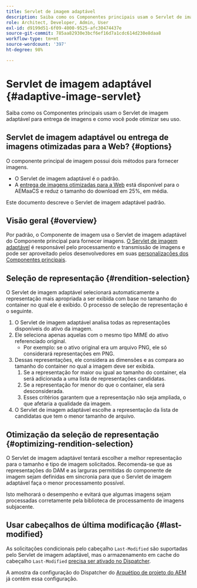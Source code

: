 ```yaml
---
title: Servlet de imagem adaptável
description: Saiba como os Componentes principais usam o Servlet de imagem adaptável para entrega de imagens e como você pode otimizar seu uso.
role: Architect, Developer, Admin, User
exl-id: d9199d51-6f09-4000-9525-afc30474437e
source-git-commit: 785aa82930e3bcf6ef16d7a1cdc614d230e8daa8
workflow-type: tm+mt
source-wordcount: '397'
ht-degree: 98%

---
```


# Servlet de imagem adaptável {#adaptive-image-servlet}

Saiba como os Componentes principais usam o Servlet de imagem adaptável para entrega de imagens e como você pode otimizar seu uso.

## Servlet de imagem adaptável ou entrega de imagens otimizadas para a Web? {#options}

O componente principal de imagem possui dois métodos para fornecer imagens.

* O Servlet de imagem adaptável é o padrão.
* A [entrega de imagens otimizadas para a Web](/help/developing/web-optimized-image-delivery.md) está disponível para o AEMaaCS e reduz o tamanho do download em 25%, em média.

Este documento descreve o Servlet de imagem adaptável padrão.

## Visão geral {#overview}

Por padrão, o Componente de imagem usa o Servlet de imagem adaptável do Componente principal para fornecer imagens. [O Servlet de imagem adaptável](https://github.com/adobe/aem-core-wcm-components/wiki/The-Adaptive-Image-Servlet) é responsável pelo processamento e transmissão de imagens e pode ser aproveitado pelos desenvolvedores em suas [personalizações dos Componentes principais](/help/developing/customizing.md).

## Seleção de representação {#rendition-selection}

O Servlet de imagem adaptável selecionará automaticamente a representação mais apropriada a ser exibida com base no tamanho do container no qual ele é exibido. O processo de seleção de representação é o seguinte.

1. O Servlet de imagem adaptável analisa todas as representações disponíveis do ativo da imagem.
1. Ele seleciona apenas aquelas com o mesmo tipo MIME do ativo referenciado original.
   * Por exemplo: se o ativo original era um arquivo PNG, ele só considerará representações em PNG.
1. Dessas representações, ele considera as dimensões e as compara ao tamanho do container no qual a imagem deve ser exibida.
   1. Se a representação for maior ou igual ao tamanho do container, ela será adicionada a uma lista de representações candidatas.
   1. Se a representação for menor do que o container, ela será desconsiderada.
   1. Esses critérios garantem que a representação não seja ampliada, o que afetaria a qualidade da imagem.
1. O Servlet de imagem adaptável escolhe a representação da lista de candidatas que tem o menor tamanho de arquivo.

## Otimização da seleção de representação {#optimizing-rendition-selection}

O Servlet de imagem adaptável tentará escolher a melhor representação para o tamanho e tipo de imagem solicitados. Recomenda-se que as representações do DAM e as larguras permitidas do componente de imagem sejam definidas em sincronia para que o Servlet de imagem adaptável faça o menor processamento possível.

Isto melhorará o desempenho e evitará que algumas imagens sejam processadas corretamente pela biblioteca de processamento de imagens subjacente.

## Usar cabeçalhos de última modificação {#last-modified}

As solicitações condicionais pelo cabeçalho `Last-Modified` são suportadas pelo Servlet de imagem adaptável, mas o armazenamento em cache do cabeçalho `Last-Modified` [precisa ser ativado no Dispatcher](https://experienceleague.adobe.com/docs/experience-manager-dispatcher/using/configuring/dispatcher-configuration.html?lang=pt-BR#caching-http-response-headers).

A amostra da configuração do Dispatcher do [Arquétipo de projeto do AEM](/help/developing/archetype/overview.md) já contém essa configuração.
